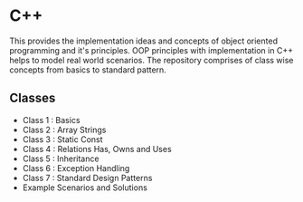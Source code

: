 # C++
This provides the implementation ideas and concepts of object oriented programming and it's principles. OOP principles with implementation in C++ helps to model real world scenarios.
The repository comprises of class wise concepts from basics to standard pattern. 
 
## Classes 
- Class 1 : Basics
- Class 2 : Array Strings
- Class 3 : Static Const
- Class 4 : Relations Has, Owns and Uses
- Class 5 : Inheritance
- Class 6 : Exception Handling
- Class 7 : Standard Design Patterns 
- Example Scenarios and Solutions
